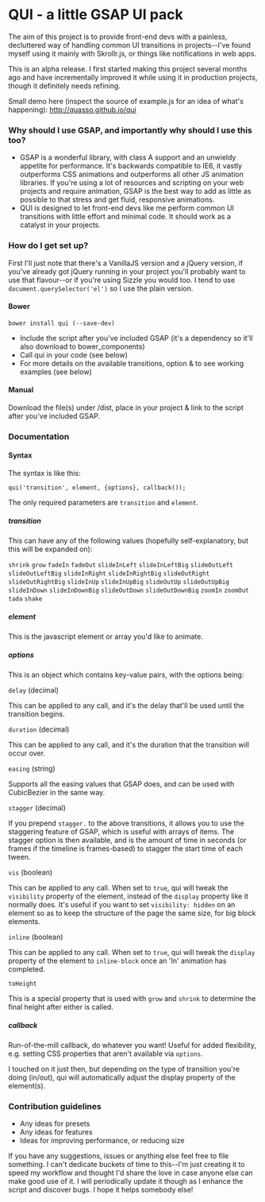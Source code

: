 # **QUI - a little GSAP UI pack** #

The aim of this project is to provide front-end devs with a painless, decluttered way of handling common UI transitions in projects--I've found myself using it mainly with Skrollr.js, or things like notifications in web apps.

This is an alpha release. I first started making this project several months ago and have incrementally improved it while using it in production projects, though it definitely needs refining. 

Small demo here (inspect the source of example.js for an idea of what's happening): http://quasso.github.io/qui

### Why should I use GSAP, and importantly why should I use this too? ###

* GSAP is a wonderful library, with class A support and an unwieldy appetite for performance. It's backwards compatible to IE6, it vastly outperforms CSS animations and outperforms all other JS animation libraries. If you're using a lot of resources and scripting on your web projects and require animation, GSAP is the best way to add as little as possible to that stress and get fluid, responsive animations.
* QUI is designed to let front-end devs like me perform common UI transitions with little effort and minimal code. It should work as a catalyst in your projects. 

### How do I get set up? ###

First I'll just note that there's a VanillaJS version and a jQuery version, if you've already got jQuery running in your project you'll probably want to use that flavour--or if you're using Sizzle you would too. I tend to use `document.querySelector('el')` so I use the plain version. 

#### Bower ####

`bower install qui (--save-dev)`

* Include the script after you've included GSAP (it's a dependency so it'll also download to bower_components)
* Call qui in your code (see below)
* For more details on the available transitions, option & to see working examples (see below)

#### Manual ####

Download the file(s) under /dist, place in your project & link to the script after you've included GSAP.

### Documentation ###

#### Syntax ####

The syntax is like this:

`qui('transition', element, {options}, callback());`

The only required parameters are `transition` and `element`.

##### transition #####

This can have any of the following values (hopefully self-explanatory, but this will be expanded on): 

`shrink`
`grow`
`fadeIn`
`fadeOut`
`slideInLeft`
`slideInLeftBig`
`slideOutLeft`
`slideOutLeftBig`
`slideInRight`
`slideInRightBig`
`slideOutRight`
`slideOutRightBig`
`slideInUp`
`slideInUpBig`
`slideOutUp`
`slideOutUpBig`
`slideInDown`
`slideInDownBig`
`slideOutDown`
`slideOutDownBig`
`zoomIn`
`zoomOut`
`tada`
`shake`

##### element #####

This is the javascript element or array you'd like to animate.

##### options #####
 
This is an object which contains key-value pairs, with the options being:

`delay` (decimal)

This can be applied to any call, and it's the delay that'll be used until the transition begins.

`duration` (decimal)

This can be applied to any call, and it's the duration that the transition will occur over.

`easing` (string)

Supports all the easing values that GSAP does, and can be used with CubicBezier in the same way.

`stagger` (decimal)

If you prepend `stagger.` to the above transitions, it allows you to use the staggering feature of GSAP, which is useful with arrays of items. The stagger option is then available, and is the amount of time in seconds (or frames if the timeline is frames-based) to stagger the start time of each tween.

`vis` (boolean)

This can be applied to any call. When set to `true`, qui will tweak the `visibility` property of the element, instead of the `display` property like it normally does. It's useful if you want to set `visibility: hidden` on an element so as to keep the structure of the page the same size, for big block elements.

`inline` (boolean)

This can be applied to any call. When set to `true`, qui will tweak the `display` property of the element to `inline-block` once an 'In' animation has completed.

`toHeight`

This is a special property that is used with `grow` and `shrink` to determine the final height after either is called. 

##### callback #####

Run-of-the-mill callback, do whatever you want! Useful for added flexibility, e.g. setting CSS properties that aren't available via `options`.

I touched on it just then, but depending on the type of transition you're doing (in/out), qui will automatically adjust the display property of the element(s).

### Contribution guidelines ###

* Any ideas for presets
* Any ideas for features
* Ideas for improving performance, or reducing size

If you have any suggestions, issues or anything else feel free to file something. I can't dedicate buckets of time to this--I'm just creating it to speed my workflow and thought I'd share the love in case anyone else can make good use of it. I will periodically update it though as I enhance the script and discover bugs. I hope it helps somebody else!
